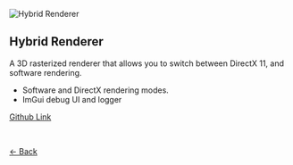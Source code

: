 ![Hybrid Renderer](../Images/HybridRenderer.gif)

## Hybrid Renderer

A 3D rasterized renderer that allows you to switch between DirectX 11, and software rendering.
- Software and DirectX rendering modes.
- ImGui debug UI and logger









[Github Link](https://github.com/DatTestBench/HybridRenderer)

<br>

[<- Back](../index.md)